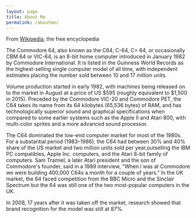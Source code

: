 ```yaml
---
layout: page
title: About Me
permalink: /aboutme/
---
```


From [Wikipedia]("http:"https://en.wikipedia.org/wiki/Commodore_64"), the free encyclopedia

The Commodore 64, also known as the C64, C-64, C= 64, or occasionally CBM 64 or VIC-64, is an 8-bit home computer introduced in January 1982 by Commodore International. It is listed in the Guinness World Records as the highest-selling single computer model of all time, with independent estimates placing the number sold between 10 and 17 million units.

Volume production started in early 1982, with machines being released on to the market in August at a price of US $595 (roughly equivalent to $1,500 in 2015). Preceded by the Commodore VIC-20 and Commodore PET, the C64 takes its name from its 64 kilobytes (65,536 bytes) of RAM, and has technologically superior sound and graphical specifications when compared to some earlier systems such as the Apple II and Atari 800, with multi-color sprites and a more advanced sound processor.

The C64 dominated the low-end computer market for most of the 1980s. For a substantial period (1983–1986), the C64 had between 30% and 40% share of the US market and two million units sold per year,outselling the IBM PC compatibles, Apple Inc. computers, and the Atari 8-bit family of computers. Sam Tramiel, a later Atari president and the son of Commodore's founder, said in a 1989 interview, "When I was at Commodore we were building 400,000 C64s a month for a couple of years." In the UK market, the 64 faced competition from the BBC Micro and the Sinclair Spectrum but the 64 was still one of the two most-popular computers in the UK.

In 2008, 17 years after it was taken off the market, research showed that brand recognition for the model was still at 87%.
